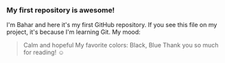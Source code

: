 ### My first repository is awesome!
I'm Bahar and here it's my first GitHub repository.
If you see this file on my project, it's because I'm learning Git.
My mood:
> Calm and hopeful
My favorite colors:
> Black, Blue
Thank you so much for reading! ☺